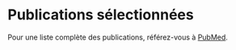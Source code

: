 
# Publications sélectionnées

Pour une liste complète des publications, référez-vous à
[PubMed](https://www.ncbi.nlm.nih.gov/pubmed/?term=Dub%C3%A9%20MP%5BAuthor%5D&cauthor=true&cauthor_uid=29298995).

